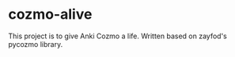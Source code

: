 # cozmo-alive
This project is to give Anki Cozmo a life. Written based on zayfod's pycozmo library.
